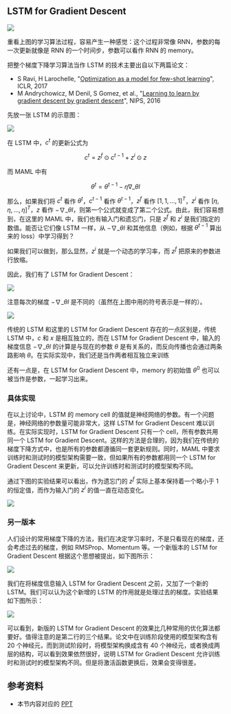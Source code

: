 ## LSTM for Gradient Descent

![](https://raw.githubusercontent.com/bighuang624/pic-repo/master/Hung-yi-Lee-learning-algorithm-looks-like-RNN.png)

重看上图的学习算法过程，容易产生一种感觉：这个过程非常像 RNN，参数的每一次更新就像是 RNN 的一个时间步，参数可以看作 RNN 的 memory。

把整个梯度下降学习算法当作 LSTM 的技术主要出自以下两篇论文：

* S Ravi, H Larochelle, "[Optimization as a model for few-shot learning](https://openreview.net/pdf?id=rJY0-Kcll)", ICLR, 2017
* M Andrychowicz, M Denil, S Gomez, et al., "[Learning to learn by gradient descent by gradient descent](http://papers.nips.cc/paper/6461-learning-to-learn-by-gradient-descent-by-gradient-descent.pdf)", NIPS, 2016

先放一张 LSTM 的示意图：

![](https://raw.githubusercontent.com/bighuang624/pic-repo/master/Hung-yi-Lee-LSTM.png)

在 LSTM 中，$c^t$ 的更新公式为

$$c^{t}=z^{f} \odot c^{t-1}+z^{i} \odot z$$

而 MAML 中有

$$\theta^{t}=\theta^{t-1}-\eta \nabla\_{\theta} l$$

那么，如果我们将 $c^{t}$ 看作 $\theta^{t}$，$c^{t-1}$ 看作 $\theta^{t-1}$，$z^{f}$ 看作 $[1, 1, \dots, 1]^T$，$z^{i}$ 看作 $[\eta, \eta, \dots, \eta]^T$，$z$ 看作 $-\nabla\_{\theta} l$，则第一个公式就变成了第二个公式。由此，我们容易想到，在这里的 MAML 中，我们也有输入门和遗忘门，只是 $z^{f}$ 和 $z^{i}$ 是我们指定的数值。能否让它们像 LSTM 一样，从 $-\nabla\_{\theta} l$ 和其他信息（例如，根据 $\theta^{t-1}$ 算出来的 loss）中学习得到？

如果我们可以做到，那么显然，$z^{i}$ 就是一个动态的学习率，而 $z^{f}$ 把原来的参数进行放缩。

因此，我们有了 LSTM for Gradient Descent：

![](https://raw.githubusercontent.com/bighuang624/pic-repo/master/Hung-yi-Lee-LSTM-for-Gradient-Descent.png)

注意每次的梯度 $-\nabla\_{\theta} l$ 是不同的（虽然在上图中用的符号表示是一样的）。

![](https://raw.githubusercontent.com/bighuang624/pic-repo/master/Hung-yi-Lee-Typical-and-gradient-descent-LSTM.png)

传统的 LSTM 和这里的 LSTM for Gradient Descent 存在的一点区别是，传统 LSTM 中，$c$ 和 $x$ 是相互独立的，而在 LSTM for Gradient Descent 中，输入的梯度信息 $-\nabla\_{\theta} l$ 的计算是与现在的参数 $\theta$ 是有关系的，而反向传播也会通过两条路影响 $\theta$。在实际实现中，我们还是当作两者相互独立来训练

还有一点是，在 LSTM for Gradient Descent 中，memory 的初始值 $\theta^0$ 也可以被当作是参数，一起学习出来。

### 具体实现

在以上讨论中，LSTM 的 memory cell 的值就是神经网络的参数。有一个问题是，神经网络的参数量可能非常大，这样 LSTM for Gradient Descent 难以训练。在实际实现时，LSTM for Gradient Descent 只有一个 cell，所有参数共用同一个 LSTM for Gradient Descent。这样的方法是合理的，因为我们在传统的梯度下降方式中，也是所有的参数都遵循同一套更新规则。同时，MAML 中要求训练时和测试时的模型架构需要一致，但如果所有的参数都用同一个 LSTM for Gradient Descent 来更新，可以允许训练时和测试时的模型架构不同。

通过下图的实验结果可以看出，作为遗忘门的 $z^{f}$ 实际上基本保持着一个略小于 1 的恒定值，而作为输入门的 $z^{i}$ 的值一直在动态变化。

![](https://raw.githubusercontent.com/bighuang624/pic-repo/master/Hung-yi-Lee-LSTM-for-Gradient-Descent-experiemtal-results.png)

### 另一版本

人们设计的常用梯度下降的方法，我们在决定学习率时，不是只看现在的梯度，还会考虑过去的梯度，例如 RMSProp、Momentum 等。一个新版本的 LSTM for Gradient Descent 根据这个思想被提出，如下图所示：

![](https://raw.githubusercontent.com/bighuang624/pic-repo/master/Hung-yi-Lee-LSTM-for-Gradient-Descent-v2.png)

我们在将梯度信息输入 LSTM for Gradient Descent 之前，又加了一个新的 LSTM。我们可以认为这个新增的 LSTM 的作用就是处理过去的梯度。实验结果如下图所示：

![](https://raw.githubusercontent.com/bighuang624/pic-repo/master/Hung-yi-Lee-LSTM-for-Gradient-Descent-v2-experiemtal-results.png)

可以看到，新版的 LSTM for Gradient Descent 的效果比几种常用的优化算法都要好。值得注意的是第二行的三个结果。论文中在训练阶段使用的模型架构含有 20 个神经元，而到测试阶段时，将模型架构换成含有 40 个神经元，或者换成两层的结构，可以看到效果依然很好，说明 LSTM for Gradient Descent 允许训练时和测试时的模型架构不同。但是将激活函数更换后，效果会变得很差。

## 参考资料

* 本节内容对应的 [PPT](http://speech.ee.ntu.edu.tw/~tlkagk/courses/ML\_2019/Lecture/Meta2%20(v4).pdf)



<script type="text/x-mathjax-config">
MathJax.Hub.Config({
  tex2jax: {inlineMath: [ ['$', '$'] ],
        displayMath: [ ['$$', '$$']]}
});
</script>

<script type="text/javascript" src="https://cdn.bootcss.com/mathjax/2.7.2/MathJax.js?config=default"></script>